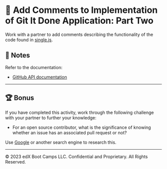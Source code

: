 # 📐 Add Comments to Implementation of Git It Done Application: Part Two

Work with a partner to add comments describing the functionality of the code found in [single.js](./Unsolved/assets/js/single.js).

## 📝 Notes

Refer to the documentation: 

* [GitHub API documentation](https://docs.github.com/en/rest/overview/resources-in-the-rest-api)

---

## 🏆 Bonus

If you have completed this activity, work through the following challenge with your partner to further your knowledge:

* For an open source contributor, what is the significance of knowing whether an issue has an associated pull request or not?

Use [Google](https://www.google.com) or another search engine to research this.

---
© 2023 edX Boot Camps LLC. Confidential and Proprietary. All Rights Reserved.
